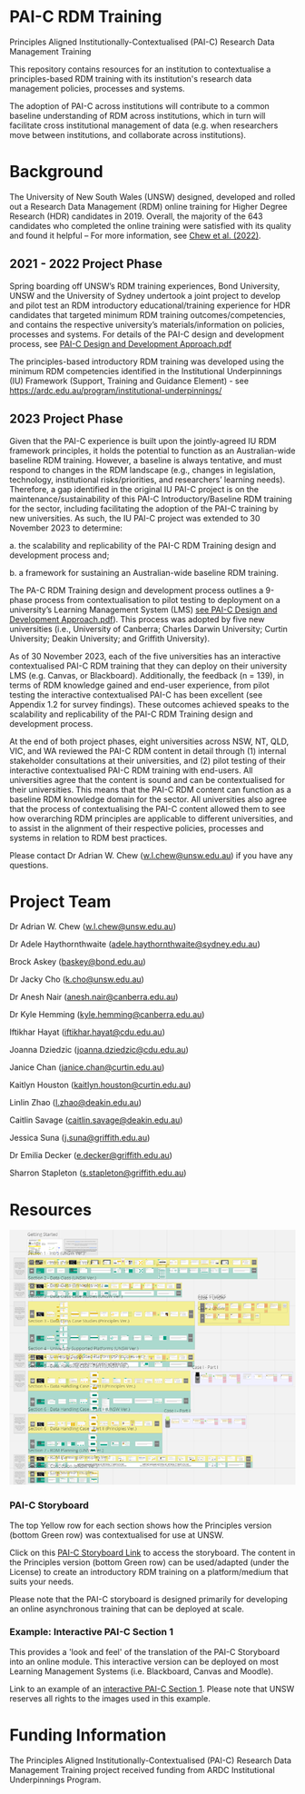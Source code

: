 # PAI-C RDM Training
Principles Aligned Institutionally-Contextualised (PAI-C) Research Data Management Training

This repository contains resources for an institution to contextualise a principles-based RDM training with its institution's research data management policies, processes and systems.

The adoption of PAI-C across institutions will contribute to a common baseline understanding of RDM across institutions, which in turn will facilitate cross institutional management of data (e.g. when researchers move between institutions, and collaborate across institutions). 

# Background
The University of New South Wales (UNSW) designed, developed and rolled out a Research Data Management (RDM) online training for Higher Degree Research (HDR) candidates in 2019. Overall, the majority of the 643 candidates who completed the online training were satisfied with its quality and found it helpful – For more information, see [Chew et al. (2022)](https://journals.sagepub.com/doi/abs/10.1177/03400352211054120).

## 2021 - 2022 Project Phase
Spring boarding off UNSW’s RDM training experiences, Bond University, UNSW and the University of Sydney undertook a joint project to develop and pilot test an RDM introductory educational/training experience for HDR candidates that targeted minimum RDM training outcomes/competencies, and contains the respective university’s materials/information on policies, processes and systems. For details of the PAI-C design and development process, see [PAI-C Design and Development Approach.pdf](https://github.com/Adrian-W-Chew/PAI-C-RDM-Training/blob/71b3fa3aaf183540bb51646d1eeb1fab8ba8b0b4/PAI-C%20Design%20and%20Development%20Approach_30Nov2023.pdf)

The principles-based introductory RDM training was developed using the minimum RDM competencies identified in the Institutional Underpinnings (IU) Framework (Support, Training and Guidance Element) - see https://ardc.edu.au/program/institutional-underpinnings/

## 2023 Project Phase
Given that the PAI-C experience is built upon the jointly-agreed IU RDM framework principles, it holds the potential to function as an Australian-wide baseline RDM training. However, a baseline is always tentative, and must respond to changes in the RDM landscape (e.g., changes in legislation, technology, institutional risks/priorities, and researchers’ learning needs). Therefore, a gap identified in the original IU PAI-C project is on the maintenance/sustainability of this PAI-C Introductory/Baseline RDM training for the sector, including facilitating the adoption of the PAI-C training by new universities. As such, the IU PAI-C project was extended to 30 November 2023 to determine:

a.	the scalability and replicability of the PAI-C RDM Training design and development process and;

b.	a framework for sustaining an Australian-wide baseline RDM training.

The PA-C RDM Training design and development process outlines a 9-phase process from contextualisation to pilot testing to deployment on a university’s Learning Management System (LMS) [see PAI-C Design and Development Approach.pdf](https://github.com/Adrian-W-Chew/PAI-C-RDM-Training/blob/71b3fa3aaf183540bb51646d1eeb1fab8ba8b0b4/PAI-C%20Design%20and%20Development%20Approach_30Nov2023.pdf)). This process was adopted by five new universities (i.e., University of Canberra; Charles Darwin University; Curtin University; Deakin University; and Griffith University).

As of 30 November 2023, each of the five universities has an interactive contextualised PAI-C RDM training that they can deploy on their university LMS (e.g. Canvas, or Blackboard). Additionally, the feedback (n = 139), in terms of RDM knowledge gained and end-user experience, from pilot testing the interactive contextualised PAI-C has been excellent (see Appendix 1.2 for survey findings). These outcomes achieved speaks to the scalability and replicability of the PAI-C RDM Training design and development process.

At the end of both project phases, eight universities across NSW, NT, QLD, VIC, and WA reviewed the PAI-C RDM content in detail through (1) internal stakeholder consultations at their universities, and (2) pilot testing of their interactive contextualised PAI-C RDM training with end-users. All universities agree that the content is sound and can be contextualised for their universities. This means that the PAI-C RDM content can function as a baseline RDM knowledge domain for the sector. All universities also agree that the process of contextualising the PAI-C content allowed them to see how overarching RDM principles are applicable to different universities, and to assist in the alignment of their respective policies, processes and systems in relation to RDM best practices.


Please contact Dr Adrian W. Chew (w.l.chew@unsw.edu.au) if you have any questions.

# Project Team
Dr Adrian W. Chew (w.l.chew@unsw.edu.au)

Dr Adele Haythornthwaite (adele.haythornthwaite@sydney.edu.au)

Brock Askey (baskey@bond.edu.au)

Dr Jacky Cho (k.cho@unsw.edu.au)

Dr Anesh Nair (anesh.nair@canberra.edu.au)

Dr Kyle Hemming (kyle.hemming@canberra.edu.au)

Iftikhar Hayat (iftikhar.hayat@cdu.edu.au)

Joanna Dziedzic (joanna.dziedzic@cdu.edu.au)

Janice Chan (janice.chan@curtin.edu.au)

Kaitlyn Houston (kaitlyn.houston@curtin.edu.au)

Linlin Zhao (l.zhao@deakin.edu.au)

Caitlin Savage (caitlin.savage@deakin.edu.au)

Jessica Suna (j.suna@griffith.edu.au)

Dr Emilia Decker (e.decker@griffith.edu.au)

Sharron Stapleton (s.stapleton@griffith.edu.au)



# Resources

![This is a macroview of the PAI-C Storyboard](https://github.com/Adrian-W-Chew/PAI-C-RDM-Training/blob/main/Macroview%20of%20PAI-C%20Storyboard.png)

### PAI-C Storyboard
The top Yellow row for each section shows how the Principles version (bottom Green row) was contextualised for use at UNSW.

Click on this [PAI-C Storyboard Link](https://miro.com/app/board/uXjVPtesJvg=/?share_link_id=933170072270) to access the storyboard. The content in the Principles version (bottom Green row) can be used/adapted (under the License) to create an introductory RDM training on a platform/medium that suits your needs.

Please note that the PAI-C storyboard is designed primarily for developing an online asynchronous training that can be deployed at scale.

### Example: Interactive PAI-C Section 1
This provides a 'look and feel' of the translation of the PAI-C Storyboard into an online module. This interactive version can be deployed on most Learning Management Systems (i.e. Blackboard, Canvas and Moodle).

Link to an example of an [interactive PAI-C Section 1](https://rdmpocketrockets.ispring.com/app/preview/33da2228-a0f4-11ed-8a0b-7aa57ad180db). Please note that UNSW reserves all rights to the images used in this example.

# Funding Information
The Principles Aligned Institutionally-Contextualised (PAI-C) Research Data Management Training project received funding from ARDC Institutional Underpinnings Program.

